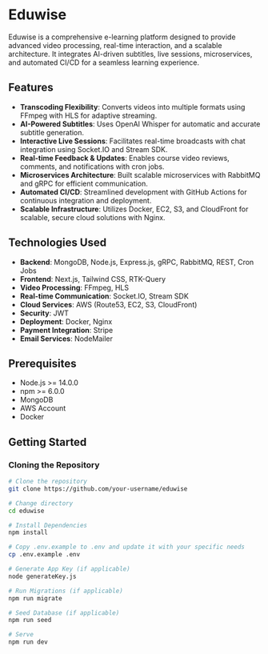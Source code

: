 # Eduwise

Eduwise is a comprehensive e-learning platform designed to provide advanced video processing, real-time interaction, and a scalable architecture. It integrates AI-driven subtitles, live sessions, microservices, and automated CI/CD for a seamless learning experience.

## Features

- **Transcoding Flexibility**: Converts videos into multiple formats using FFmpeg with HLS for adaptive streaming.
- **AI-Powered Subtitles**: Uses OpenAI Whisper for automatic and accurate subtitle generation.
- **Interactive Live Sessions**: Facilitates real-time broadcasts with chat integration using Socket.IO and Stream SDK.
- **Real-time Feedback & Updates**: Enables course video reviews, comments, and notifications with cron jobs.
- **Microservices Architecture**: Built scalable microservices with RabbitMQ and gRPC for efficient communication.
- **Automated CI/CD**: Streamlined development with GitHub Actions for continuous integration and deployment.
- **Scalable Infrastructure**: Utilizes Docker, EC2, S3, and CloudFront for scalable, secure cloud solutions with Nginx.

## Technologies Used

- **Backend**: MongoDB, Node.js, Express.js, gRPC, RabbitMQ, REST, Cron Jobs
- **Frontend**: Next.js, Tailwind CSS, RTK-Query
- **Video Processing**: FFmpeg, HLS
- **Real-time Communication**: Socket.IO, Stream SDK
- **Cloud Services**: AWS (Route53, EC2, S3, CloudFront)
- **Security**: JWT
- **Deployment**: Docker, Nginx
- **Payment Integration**: Stripe
- **Email Services**: NodeMailer

## Prerequisites

- Node.js >= 14.0.0
- npm >= 6.0.0
- MongoDB
- AWS Account
- Docker

## Getting Started

### Cloning the Repository

```bash
# Clone the repository
git clone https://github.com/your-username/eduwise

# Change directory
cd eduwise

# Install Dependencies
npm install

# Copy .env.example to .env and update it with your specific needs
cp .env.example .env

# Generate App Key (if applicable)
node generateKey.js

# Run Migrations (if applicable)
npm run migrate

# Seed Database (if applicable)
npm run seed

# Serve
npm run dev
